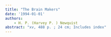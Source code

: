 ```yaml
---
title: "The Brain Makers"
date: '1994-01-01'
authors: 
    - H. P. (Harvey P. ) Newquist
abstract: "xv, 488 p. ; 24 cm; Includes index"
---
```


